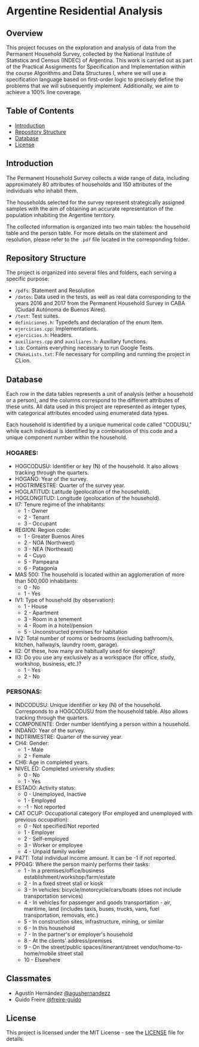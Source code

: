 # Argentine Residential Analysis

## Overview
This project focuses on the exploration and analysis of data from the Permanent Household Survey, collected by the National Institute of Statistics and Census (INDEC) of Argentina. This work is carried out as part of the Practical Assignments for Specification and Implementation within the course Algorithms and Data Structures I, where we will use a specification language based on first-order logic to precisely define the problems that we will subsequently implement. Additionally, we aim to achieve a 100% line coverage.

## Table of Contents
- [Introduction](#introduction)
- [Repository Structure](#repository-structure)
- [Database](#database)
- [License](#license)

## Introduction

The Permanent Household Survey collects a wide range of data, including approximately 80 attributes of households and 150 attributes of the individuals who inhabit them.

The households selected for the survey represent strategically assigned samples with the aim of obtaining an accurate representation of the population inhabiting the Argentine territory.

The collected information is organized into two main tables: the household table and the person table. For more details on the statement and resolution, please refer to the `.pdf` file located in the corresponding folder.

## Repository Structure
The project is organized into several files and folders, each serving a specific purpose:

- `/pdfs`: Statement and Resolution
- `/datos`: Data used in the tests, as well as real data corresponding to the years 2016 and 2017 from the Permanent Household Survey in CABA (Ciudad Autónoma de Buenos Aires).
-  `/test`: Test suites.
- `definiciones.h`: Typedefs and declaration of the enum Item.
- `ejercicios.cpp`: Implementations.
- `ejercicios.h`: Headers.
- `auxiliares.cpp` and `auxiliares.h`: Auxiliary functions.
- `lib`: Contains everything necessary to run Google Tests.
- `CMakeLists.txt`: File necessary for compiling and running the project in CLion.

## Database
Each row in the data tables represents a unit of analysis (either a household or a person), and the columns correspond to the different attributes of these units. All data used in this project are represented as integer types, with categorical attributes encoded using enumerated data types.

Each household is identified by a unique numerical code called "CODUSU," while each individual is identified by a combination of this code and a unique component number within the household.
### HOGARES:

- HOGCODUSU: Identifier or key (N) of the household. It also allows tracking through the quarters.
- HOGAÑO: Year of the survey.
- HOGTRIMESTRE: Quarter of the survey year.
- HOGLATITUD: Latitude (geolocation of the household).
- HOGLONGITUD: Longitude (geolocation of the household).
- II7: Tenure regime of the inhabitants:
  - 1 - Owner
  - 2 - Tenant
  - 3 - Occupant
- REGION: Region code:
  - 1 - Greater Buenos Aires
  - 2 - NOA (Northwest)
  - 3 - NEA (Northeast)
  - 4 - Cuyo
  - 5 - Pampeana
  - 6 - Patagonia
- MAS 500: The household is located within an agglomeration of more than 500,000 inhabitants:
  - 0 - No
  - 1 - Yes
- IV1: Type of household (by observation):
  - 1 - House
  - 2 - Apartment
  - 3 - Room in a tenement
  - 4 - Room in a hotel/pension
  - 5 - Unconstructed premises for habitation
- IV2: Total number of rooms or bedrooms (excluding bathroom/s, kitchen, hallway/s, laundry room, garage).
- II2: Of these, how many are habitually used for sleeping?
- II3: Do you use any exclusively as a workspace (for office, study, workshop, business, etc.)?
  - 1 - Yes
  - 2 - No
 
### PERSONAS:

- INDCODUSU: Unique identifier or key (N) of the household. Corresponds to a HOGCODUSU from the household table. Also allows tracking through the quarters.
- COMPONENTE: Order number identifying a person within a household.
- INDAÑO: Year of the survey.
- INDTRIMESTRE: Quarter of the survey year.
- CH4: Gender:
  - 1 - Male
  - 2 - Female
- CH6: Age in completed years.
- NIVEL ED: Completed university studies:
  - 0 - No
  - 1 - Yes
- ESTADO: Activity status:
  - 0 - Unemployed, Inactive
  - 1 - Employed
  - -1 - Not reported
- CAT OCUP: Occupational category (For employed and unemployed with previous occupation):
  - 0 - Not specified/Not reported
  - 1 - Employer
  - 2 - Self-employed
  - 3 - Worker or employee
  - 4 - Unpaid family worker
- P47T: Total individual income amount. It can be -1 if not reported.
- PP04G: Where the person mainly performs their tasks:
  - 1 - In a premises/office/business establishment/workshop/farm/estate
  - 2 - In a fixed street stall or kiosk
  - 3 - In vehicles: bicycle/motorcycle/cars/boats (does not include transportation services)
  - 4 - In vehicles for passenger and goods transportation - air, maritime, land (includes taxis, buses, trucks, vans, fuel transportation, removals, etc.)
  - 5 - In construction sites, infrastructure, mining, or similar
  - 6 - In this household
  - 7 - In the partner's or employer's household
  - 8 - At the clients' address/premises
  - 9 - On the street/public spaces/itinerant/street vendor/home-to-home/mobile street stall
  - 10 - Elsewhere

## Classmates
- Agustín Hernández [@agushernandezz](https://github.com/agushernandezz)
- Guido Freire [@freire-guido](https://github.com/freire-guido)


## License
This project is licensed under the MIT License - see the [LICENSE](LICENSE) file for details.


